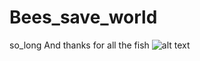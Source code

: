 # Bees_save_world
so_long And thanks for all the fish
![alt text](https://github.com/chriscooler/Bees_save_world/blob/master/data/so_long.png=true)
